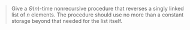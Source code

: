 > Give a $\Theta(n)$-time nonrecursive procedure that reverses a singly linked
> list of $n$ elements. The procedure should use no more than a constant
> storage beyond that needed for the list itself.

